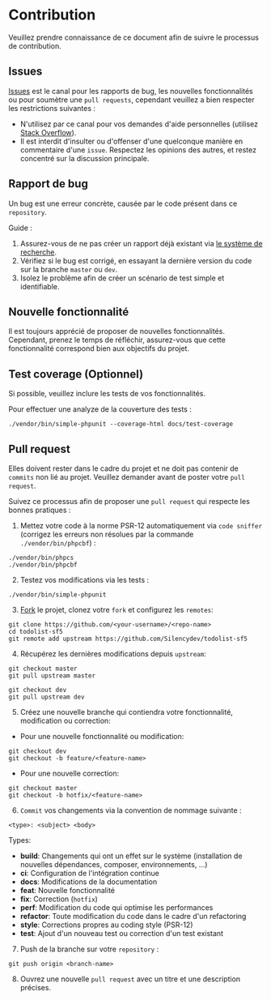 # Contribution

Veuillez prendre connaissance de ce document afin de suivre le processus de contribution.

## Issues
[Issues](https://github.com/Silencydev/todolist-sf5/issues) est le canal pour les rapports de bug, les nouvelles fonctionnalités ou pour soumètre une `pull requests`, cependant veuillez a bien respecter les restrictions suivantes :
  * N'utilisez par ce canal pour vos demandes d'aide personnelles (utilisez [Stack Overflow](http://stackoverflow.com/)).
  * Il est interdit d'insulter ou d'offenser d'une quelconque manière en commentaire d'une `issue`. Respectez les opinions des autres, et restez concentré sur la discussion principale.

## Rapport de bug
Un bug est une erreur concrète, causée par le code présent dans ce `repository`.

Guide :
1.  Assurez-vous de ne pas créer un rapport déjà existant via [le système de recherche](https://github.com/Silencydev/todolist-sf5/issues).
2.  Vérifiez si le bug est corrigé, en essayant la dernière version du code sur la branche `master` ou `dev`.
3.  Isolez le problème afin de créer un scénario de test simple et identifiable.

## Nouvelle fonctionnalité
Il est toujours apprécié de proposer de nouvelles fonctionnalités. Cependant, prenez le temps de réfléchir, assurez-vous que cette fonctionnalité correspond bien aux objectifs du projet.

## Test coverage (Optionnel)
Si possible, veuillez inclure les tests de vos fonctionnalités.

Pour effectuer une analyze de la couverture des tests :
```
./vendor/bin/simple-phpunit --coverage-html docs/test-coverage
```

## Pull request
Elles doivent rester dans le cadre du projet et ne doit pas contenir de `commits` non lié au projet. Veuillez demander avant de poster votre `pull request`.

Suivez ce processus afin de proposer une `pull request` qui respecte les bonnes pratiques :

1.  Mettez votre code à la norme PSR-12 automatiquement via `code sniffer` (corrigez les erreurs non résolues par la commande `./vendor/bin/phpcbf`) :
```
./vendor/bin/phpcs
./vendor/bin/phpcbf
```

2.  Testez vos modifications via les tests :
```
./vendor/bin/simple-phpunit
```

3.  [Fork](http://help.github.com/fork-a-repo/) le projet, clonez votre `fork` et configurez les `remotes`:
```
git clone https://github.com/<your-username>/<repo-name>
cd todolist-sf5
git remote add upstream https://github.com/Silencydev/todolist-sf5
```

4.  Récupérez les dernières modifications depuis `upstream`:
```
git checkout master
git pull upstream master

git checkout dev
git pull upstream dev
```

5.  Créez une nouvelle branche qui contiendra votre fonctionnalité, modification ou correction:
* Pour une nouvelle fonctionnalité ou modification:
```
git checkout dev
git checkout -b feature/<feature-name>
```

* Pour une nouvelle correction:
```
git checkout master
git checkout -b hotfix/<feature-name>
```

6.  `Commit` vos changements via la convention de nommage suivante :
```
<type>: <subject> <body>
```

Types:
* **build**: Changements qui ont un effet sur le système (installation de nouvelles dépendances, composer, environnements, ...)
* **ci**: Configuration de l'intégration continue
* **docs**: Modifications de la documentation
* **feat**: Nouvelle fonctionnalité
* **fix**: Correction (`hotfix`)
* **perf**: Modification du code qui optimise les performances
* **refactor**: Toute modification du code dans le cadre d'un refactoring
* **style**: Corrections propres au coding style (PSR-12)
* **test**: Ajout d'un nouveau test ou correction d'un test existant

7.  Push de la branche sur votre `repository` :
```
git push origin <branch-name> 
```

8.  Ouvrez une nouvelle `pull request` avec un titre et une description précises.